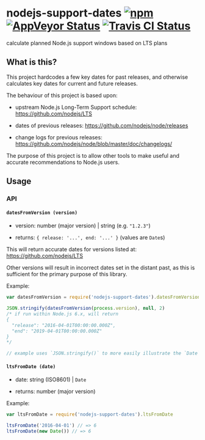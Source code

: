 # nodejs-support-dates [![npm](https://img.shields.io/npm/v/nodejs-support-dates.svg?maxAge=2592000)](https://www.npmjs.com/package/nodejs-support-dates) [![AppVeyor Status](https://ci.appveyor.com/api/projects/status/github/jokeyrhyme/nodejs-support-dates-js?branch=master&svg=true)](https://ci.appveyor.com/project/jokeyrhyme/nodejs-support-dates-js) [![Travis CI Status](https://travis-ci.org/jokeyrhyme/nodejs-support-dates.js.svg?branch=master)](https://travis-ci.org/jokeyrhyme/nodejs-support-dates.js)

calculate planned Node.js support windows based on LTS plans


## What is this?

This project hardcodes a few key dates for past releases,
and otherwise calculates key dates for current and future releases.

The behaviour of this project is based upon:

- upstream Node.js Long-Term Support schedule: https://github.com/nodejs/LTS

- dates of previous releases: https://github.com/nodejs/node/releases

- change logs for previous releases: https://github.com/nodejs/node/blob/master/doc/changelogs/

The purpose of this project is to allow other tools to make useful and accurate recommendations to Node.js users.


## Usage


### API


#### `datesFromVersion (version)`

- version: number (major version) | string (e.g. `"1.2.3"`)

- returns: `{ release: '...', end: '...' }` (values are `Date`s)

This will return accurate dates for versions listed at: https://github.com/nodejs/LTS

Other versions will result in incorrect dates set in the distant past,
as this is sufficient for the primary purpose of this library.

Example:

```js
var datesFromVersion = require('nodejs-support-dates').datesFromVersion

JSON.stringify(datesFromVersion(process.version), null, 2)
/* if run within Node.js 6.x, will return
{
  "release": "2016-04-01T00:00:00.000Z",
  "end": "2019-04-01T00:00:00.000Z"
}
*/

// example uses `JSON.stringify()` to more easily illustrate the `Date` values
```


#### `ltsFromDate (date)`

- date: string (ISO8601) | `Date`

- returns: number (major version)

Example:

```js
var ltsFromDate = require('nodejs-support-dates').ltsFromDate

ltsFromDate('2016-04-01') // => 6
ltsFromDate(new Date()) // => 6
```
